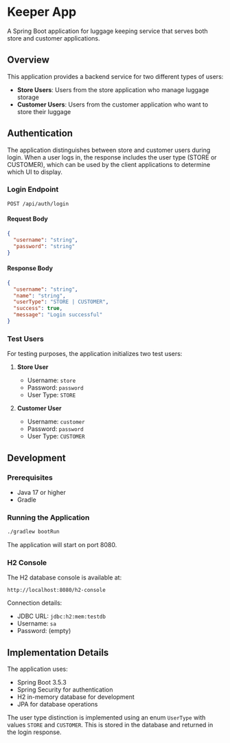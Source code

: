 # Keeper App

A Spring Boot application for luggage keeping service that serves both store and customer applications.

## Overview

This application provides a backend service for two different types of users:
- **Store Users**: Users from the store application who manage luggage storage
- **Customer Users**: Users from the customer application who want to store their luggage

## Authentication

The application distinguishes between store and customer users during login. When a user logs in, the response includes the user type (STORE or CUSTOMER), which can be used by the client applications to determine which UI to display.

### Login Endpoint

```
POST /api/auth/login
```

#### Request Body

```json
{
  "username": "string",
  "password": "string"
}
```

#### Response Body

```json
{
  "username": "string",
  "name": "string",
  "userType": "STORE | CUSTOMER",
  "success": true,
  "message": "Login successful"
}
```

### Test Users

For testing purposes, the application initializes two test users:

1. **Store User**
   - Username: `store`
   - Password: `password`
   - User Type: `STORE`

2. **Customer User**
   - Username: `customer`
   - Password: `password`
   - User Type: `CUSTOMER`

## Development

### Prerequisites

- Java 17 or higher
- Gradle

### Running the Application

```bash
./gradlew bootRun
```

The application will start on port 8080.

### H2 Console

The H2 database console is available at:

```
http://localhost:8080/h2-console
```

Connection details:
- JDBC URL: `jdbc:h2:mem:testdb`
- Username: `sa`
- Password: (empty)

## Implementation Details

The application uses:
- Spring Boot 3.5.3
- Spring Security for authentication
- H2 in-memory database for development
- JPA for database operations

The user type distinction is implemented using an enum `UserType` with values `STORE` and `CUSTOMER`. This is stored in the database and returned in the login response.